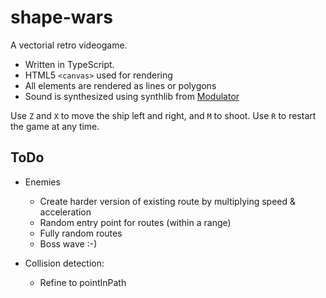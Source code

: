 # shape-wars
A vectorial retro videogame.
- Written in TypeScript.
- HTML5 `<canvas>` used for rendering
- All elements are rendered as lines or polygons
- Sound is synthesized using synthlib from [Modulator](https://github.com/lcrespom/Modulator)

Use `Z` and `X` to move the ship left and right, and `M` to shoot. Use `R` to restart the game at any time.

## ToDo
- Enemies
	- Create harder version of existing route by multiplying speed & acceleration
	- Random entry point for routes (within a range)
	- Fully random routes
	- Boss wave :-)

- Collision detection:
	- Refine to pointInPath
